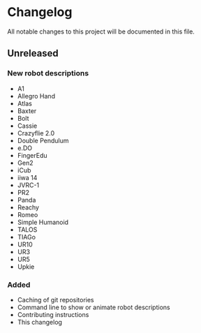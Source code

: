 # Changelog

All notable changes to this project will be documented in this file.

## Unreleased

### New robot descriptions

- A1
- Allegro Hand
- Atlas
- Baxter
- Bolt
- Cassie
- Crazyflie 2.0
- Double Pendulum
- e.DO
- FingerEdu
- Gen2
- iCub
- iiwa 14
- JVRC-1
- PR2
- Panda
- Reachy
- Romeo
- Simple Humanoid
- TALOS
- TIAGo
- UR10
- UR3
- UR5
- Upkie

### Added

- Caching of git repositories
- Command line to show or animate robot descriptions
- Contributing instructions
- This changelog
